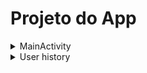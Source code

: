 # Projeto do App

<details>
<summary>MainActivity</summary>
  <Login>
    < RA >
      < Tela 1: Frente do RA com informações do aluno + foto >
      < Tela 2: Fundo do RA -> QR code p/ autentificação >
    < Saldo >
      < Tela 1: Informações do RU >
  </Login>
  < Autentificador >
    <Tela 1: Leitor de QR code >
      < Após validação: Abrir Tela 1 do RA >
</details>


<details>
<summary>User history</summary>
  ![UserHist](https://github.com/Necctares/MC855---Carteirinha-Estudantil/blob/main/Projeto/userHistories.png?raw=true)
</details>
